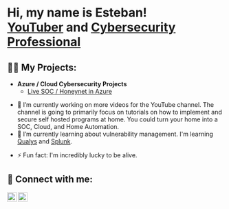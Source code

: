 <h1>Hi, my name is Esteban! 
  <br/>
    <a href="https://www.youtube.com/@Homelabhackers">YouTuber</a> and 
    <a href="https://www.linkedin.com/in/eflores13/">Cybersecurity Professional</a> 
</h1>

<h2>👨‍💻 My Projects:</h2>

- <b>Azure / Cloud Cybersecurity Projects </b>
  - [Live SOC / Honeynet in Azure](https://github.com/esteban-flores/Azure-SOC-Honey-Net/)

<!--               
  - Active Directory on local VMs

  - Qualys Community Edition (Vulnerability Management)

  - So you want to be a SOC Analyst? (Eric Capuano) Complete Lab

  - Splunk (SIEM)

  - JIRA Lab (Ticketing)

  - Powershell (Scripts)

  - Bash (Scripts)

  - Python (automation related)
-->


- 🔭 I’m currently working on more videos for the YouTube channel. The channel is going to primarily focus on tutorials on how to implement and secure self hosted programs at home. You could turn your home into a SOC, Cloud, and Home Automation. 
- 🌱 I’m currently learning about vulnerability management. I'm learning <a href="https://www.qualys.com"> Qualys</a> and <a href="https://www.splunk.com/">Splunk</a>.
<!-- I'm studying the CySA+ videos from <a href="https://youtube.com/playlist?list=PLMYSjEaGLw_vGxGsAIUgmkbEm52QR02tx">Certify Breakfast</a> -->
- ⚡ Fun fact: I'm incredibly lucky to be alive.

<!--
- 👯 I’m looking to collaborate on ...
- 🤔 I’m looking for help with ...
- 💬 Ask me about ...
- 📫 How to reach me: ...
- 😄 Pronouns: ...
-->

<!--
<h2>📺 Popular YouTube Videos</h2>
- [How to get into Cybersecurity Starting From Zero](https://www.youtube.com/watch?v=a83ASGn_V_s)
- [A Day in the Life of a Cybersecurity Anayst](https://www.youtube.com/watch?v=uHy3oM7NnoU)
- [How to Create a KeyLogger (C#)](https://www.youtube.com/watch?v=N-L9hklSlNk)
- [Ransomware Demonstration (C#)](https://www.youtube.com/watch?v=OfvdQeh79s0)
- [Is WGU Legit?](https://www.youtube.com/watch?v=E2MwRWxDBkA)
-->

<h2> 🤳 Connect with me:</h2>

[<img align="left" alt="Homelabhackers | YouTube" width="22px" src="https://cdn.jsdelivr.net/npm/simple-icons@v3/icons/youtube.svg" />][youtube]
[<img align="left" alt="EstebanFlores | LinkedIn" width="22px" src="https://cdn.jsdelivr.net/npm/simple-icons@v3/icons/linkedin.svg" />][linkedin]
<!--
[<img align="left" alt="JoshMadakor | Instagram" width="22px" src="https://cdn.jsdelivr.net/npm/simple-icons@v3/icons/instagram.svg" />][instagram]
[<img align="left" alt="JoshMadakor | Twitter" width="22px" src="https://cdn.jsdelivr.net/npm/simple-icons@v3/icons/twitter.svg" />][twitter]
-->

[linkedin]: https://linkedin.com/in/eflores13
[youtube]: https://www.youtube.com/@Homelabhackers
<!--
[instagram]: https://www.instagram.com/joshmadakor/
[twitter]: https://twitter.com/joshmadakor
-->

